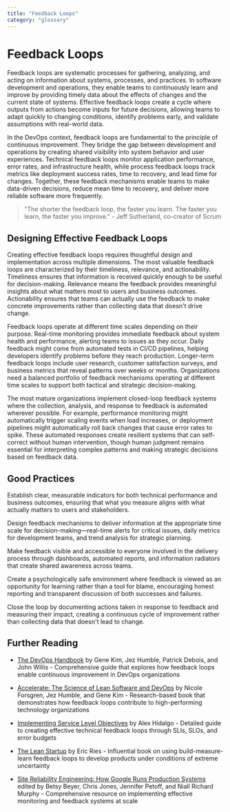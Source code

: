 ```yaml
---
title: "Feedback Loops"
category: "glossary"
---
```


# Feedback Loops

Feedback loops are systematic processes for gathering, analyzing, and acting on information about systems, processes, and practices. In software development and operations, they enable teams to continuously learn and improve by providing timely data about the effects of changes and the current state of systems. Effective feedback loops create a cycle where outputs from actions become inputs for future decisions, allowing teams to adapt quickly to changing conditions, identify problems early, and validate assumptions with real-world data.

In the DevOps context, feedback loops are fundamental to the principle of continuous improvement. They bridge the gap between development and operations by creating shared visibility into system behavior and user experiences. Technical feedback loops monitor application performance, error rates, and infrastructure health, while process feedback loops track metrics like deployment success rates, time to recovery, and lead time for changes. Together, these feedback mechanisms enable teams to make data-driven decisions, reduce mean time to recovery, and deliver more reliable software more frequently.

> "The shorter the feedback loop, the faster you learn. The faster you learn, the faster you improve." - Jeff Sutherland, co-creator of Scrum

## Designing Effective Feedback Loops

Creating effective feedback loops requires thoughtful design and implementation across multiple dimensions. The most valuable feedback loops are characterized by their timeliness, relevance, and actionability. Timeliness ensures that information is received quickly enough to be useful for decision-making. Relevance means the feedback provides meaningful insights about what matters most to users and business outcomes. Actionability ensures that teams can actually use the feedback to make concrete improvements rather than collecting data that doesn't drive change.

Feedback loops operate at different time scales depending on their purpose. Real-time monitoring provides immediate feedback about system health and performance, alerting teams to issues as they occur. Daily feedback might come from automated tests in CI/CD pipelines, helping developers identify problems before they reach production. Longer-term feedback loops include user research, customer satisfaction surveys, and business metrics that reveal patterns over weeks or months. Organizations need a balanced portfolio of feedback mechanisms operating at different time scales to support both tactical and strategic decision-making.

The most mature organizations implement closed-loop feedback systems where the collection, analysis, and response to feedback is automated wherever possible. For example, performance monitoring might automatically trigger scaling events when load increases, or deployment pipelines might automatically roll back changes that cause error rates to spike. These automated responses create resilient systems that can self-correct without human intervention, though human judgment remains essential for interpreting complex patterns and making strategic decisions based on feedback data.

## Good Practices

Establish clear, measurable indicators for both technical performance and business outcomes, ensuring that what you measure aligns with what actually matters to users and stakeholders.

Design feedback mechanisms to deliver information at the appropriate time scale for decision-making—real-time alerts for critical issues, daily metrics for development teams, and trend analysis for strategic planning.

Make feedback visible and accessible to everyone involved in the delivery process through dashboards, automated reports, and information radiators that create shared awareness across teams.

Create a psychologically safe environment where feedback is viewed as an opportunity for learning rather than a tool for blame, encouraging honest reporting and transparent discussion of both successes and failures.

Close the loop by documenting actions taken in response to feedback and measuring their impact, creating a continuous cycle of improvement rather than collecting data that doesn't lead to change.

## Further Reading

* [The DevOps Handbook](https://itrevolution.com/product/the-devops-handbook/) by Gene Kim, Jez Humble, Patrick Debois, and John Willis - Comprehensive guide that explores how feedback loops enable continuous improvement in DevOps organizations

* [Accelerate: The Science of Lean Software and DevOps](https://itrevolution.com/book/accelerate/) by Nicole Forsgren, Jez Humble, and Gene Kim - Research-based book that demonstrates how feedback loops contribute to high-performing technology organizations

* [Implementing Service Level Objectives](https://www.oreilly.com/library/view/implementing-service-level/9781492076803/) by Alex Hidalgo - Detailed guide to creating effective technical feedback loops through SLIs, SLOs, and error budgets

* [The Lean Startup](https://theleanstartup.com/book) by Eric Ries - Influential book on using build-measure-learn feedback loops to develop products under conditions of extreme uncertainty

* [Site Reliability Engineering: How Google Runs Production Systems](https://sre.google/sre-book/) edited by Betsy Beyer, Chris Jones, Jennifer Petoff, and Niall Richard Murphy - Comprehensive resource on implementing effective monitoring and feedback systems at scale
